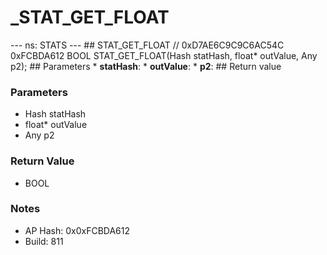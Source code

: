 # _STAT_GET_FLOAT

--- ns: STATS --- ## STAT_GET_FLOAT  // 0xD7AE6C9C9C6AC54C 0xFCBDA612 BOOL STAT_GET_FLOAT(Hash statHash, float* outValue, Any p2);   ## Parameters * **statHash**: * **outValue**: * **p2**:  ## Return value

### Parameters
* Hash statHash
* float* outValue
* Any p2

### Return Value
* BOOL

### Notes
* AP Hash: 0x0xFCBDA612
* Build: 811

